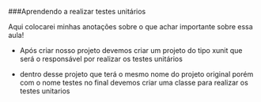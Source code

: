 ###Aprendendo a realizar testes unitários

Aqui colocarei minhas anotações sobre o que achar importante sobre essa aula!

- Após criar nosso projeto devemos criar um projeto do tipo xunit que será o responsável por realizar os testes unitários

- dentro desse projeto que terá o mesmo nome do projeto original porém com o nome testes no final devemos criar uma classe para realizar os testes unitarios



